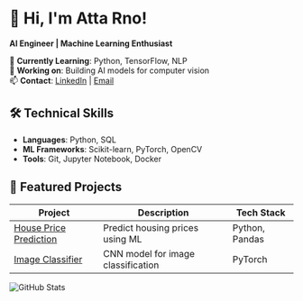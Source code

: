 # 👋 Hi, I'm Atta Rno!  
**AI Engineer | Machine Learning Enthusiast**  

🌱 **Currently Learning**: Python, TensorFlow, NLP  
🔭 **Working on**: Building AI models for computer vision  
📫 **Contact**: [LinkedIn](https://linkedin.com/in/your-profile) | [Email](mailto:your@email.com)  

## 🛠️ **Technical Skills**  
- **Languages**: Python, SQL  
- **ML Frameworks**: Scikit-learn, PyTorch, OpenCV  
- **Tools**: Git, Jupyter Notebook, Docker  

## 🚀 **Featured Projects**  
| Project | Description | Tech Stack |  
|---------|-------------|------------|  
| [House Price Prediction](https://github.com/attarno/housing-prices) | Predict housing prices using ML | Python, Pandas |  
| [Image Classifier](https://github.com/attarno/image-classifier) | CNN model for image classification | PyTorch |  

![GitHub Stats](https://github-readme-stats.vercel.app/api?username=attarno&show_icons=true&theme=radical)
